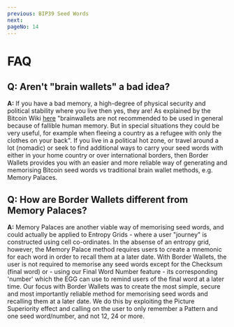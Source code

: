 ```yaml
---
previous: BIP39 Seed Words
next:
pageNo: 14
---
```


# FAQ

## Q: Aren't "brain wallets" a bad idea?

**A:** If you have a bad memory, a high-degree of physical security and political stability where you live then yes, they are! As explained by the Bitcoin Wiki [here](https://en.bitcoin.it/wiki/Brainwallet) "brainwallets are not recommended to be used in general because of fallible human memory. But in special situations they could be very useful, for example when fleeing a country as a refugee with only the clothes on your back". If you live in a political hot zone, or travel around a lot (nomadic) or seek to find additional ways to carry your seed words with either in your home country or over international borders, then Border Wallets provides you with an easier and more reliable way of generating and memorising Bitcoin seed words vs traditional brain wallet methods, e.g. Memory Palaces.

## Q: How are Border Wallets different from Memory Palaces? 

**A:** Memory Palaces are another viable way of memorising seed words, and could actually be applied to Entropy Grids - where a user "journey" is constructed using cell co-ordinates. In the absense of an entropy grid, however, the Memory Palace method requires users to create a mnemonic for each word in order to recall them at a later date. With Border Wallets, the user is not required to memorise any seed words except for the Checksum (final word) or - using our Final Word Number feature - its corresponding 'number' which the EGG can use to remind users of the final word at a later time. Our focus with Border Wallets was to create the most simple, secure and most importantly reliable method for memorising seed words and recalling them at a later date. We do this by exploiting the Picture Superiority effect and calling on the user to only remember a Pattern and one seed word/number, and not 12, 24 or more.
